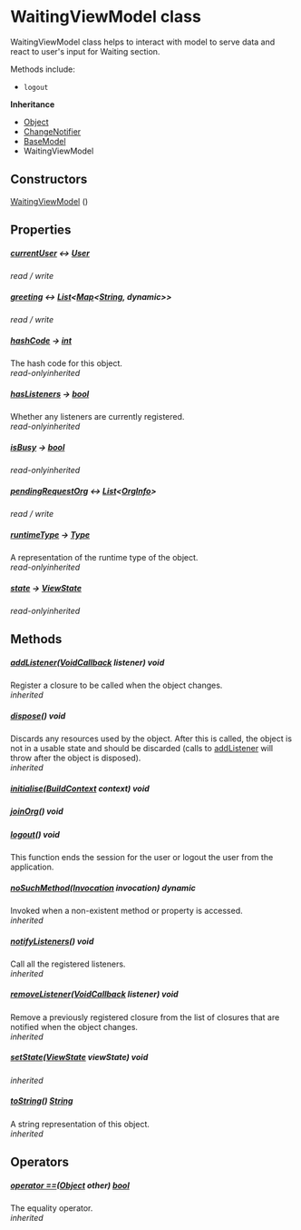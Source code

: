 


# WaitingViewModel class









<p>WaitingViewModel class helps to interact with model to serve data
and react to user's input for Waiting section.</p>
<p>Methods include:</p>
<ul>
<li><code>logout</code></li>
</ul>



**Inheritance**

- [Object](https://api.flutter.dev/flutter/dart-core/Object-class.html)
- [ChangeNotifier](https://api.flutter.dev/flutter/foundation/ChangeNotifier-class.html)
- [BaseModel](../view_model_base_view_model/BaseModel-class.md)
- WaitingViewModel








## Constructors

[WaitingViewModel](../view_model_pre_auth_view_models_waiting_view_model/WaitingViewModel/WaitingViewModel.md) ()

   


## Properties

##### [currentUser](../view_model_pre_auth_view_models_waiting_view_model/WaitingViewModel/currentUser.md) &#8596; [User](../models_user_user_info/User-class.md)



  
_<span class="feature">read / write</span>_



##### [greeting](../view_model_pre_auth_view_models_waiting_view_model/WaitingViewModel/greeting.md) &#8596; [List](https://api.flutter.dev/flutter/dart-core/List-class.html)&lt;[Map](https://api.flutter.dev/flutter/dart-core/Map-class.html)&lt;[String](https://api.flutter.dev/flutter/dart-core/String-class.html), dynamic>>



  
_<span class="feature">read / write</span>_



##### [hashCode](https://api.flutter.dev/flutter/dart-core/Object/hashCode.html) &#8594; [int](https://api.flutter.dev/flutter/dart-core/int-class.html)



The hash code for this object.  
_<span class="feature">read-only</span><span class="feature">inherited</span>_



##### [hasListeners](https://api.flutter.dev/flutter/foundation/ChangeNotifier/hasListeners.html) &#8594; [bool](https://api.flutter.dev/flutter/dart-core/bool-class.html)



Whether any listeners are currently registered.  
_<span class="feature">read-only</span><span class="feature">inherited</span>_



##### [isBusy](../view_model_base_view_model/BaseModel/isBusy.md) &#8594; [bool](https://api.flutter.dev/flutter/dart-core/bool-class.html)



  
_<span class="feature">read-only</span><span class="feature">inherited</span>_



##### [pendingRequestOrg](../view_model_pre_auth_view_models_waiting_view_model/WaitingViewModel/pendingRequestOrg.md) &#8596; [List](https://api.flutter.dev/flutter/dart-core/List-class.html)&lt;[OrgInfo](../models_organization_org_info/OrgInfo-class.md)>



  
_<span class="feature">read / write</span>_



##### [runtimeType](https://api.flutter.dev/flutter/dart-core/Object/runtimeType.html) &#8594; [Type](https://api.flutter.dev/flutter/dart-core/Type-class.html)



A representation of the runtime type of the object.  
_<span class="feature">read-only</span><span class="feature">inherited</span>_



##### [state](../view_model_base_view_model/BaseModel/state.md) &#8594; [ViewState](../enums_enums/ViewState.md)



  
_<span class="feature">read-only</span><span class="feature">inherited</span>_





## Methods

##### [addListener](https://api.flutter.dev/flutter/foundation/ChangeNotifier/addListener.html)([VoidCallback](https://api.flutter.dev/flutter/dart-ui/VoidCallback.html) listener) void



Register a closure to be called when the object changes.  
_<span class="feature">inherited</span>_



##### [dispose](https://api.flutter.dev/flutter/foundation/ChangeNotifier/dispose.html)() void



Discards any resources used by the object. After this is called, the
object is not in a usable state and should be discarded (calls to
<a href="https://api.flutter.dev/flutter/foundation/ChangeNotifier/addListener.html">addListener</a> will throw after the object is disposed).  
_<span class="feature">inherited</span>_



##### [initialise](../view_model_pre_auth_view_models_waiting_view_model/WaitingViewModel/initialise.md)([BuildContext](https://api.flutter.dev/flutter/widgets/BuildContext-class.html) context) void



  




##### [joinOrg](../view_model_pre_auth_view_models_waiting_view_model/WaitingViewModel/joinOrg.md)() void



  




##### [logout](../view_model_pre_auth_view_models_waiting_view_model/WaitingViewModel/logout.md)() void



This function ends the session for the user or logout the user from the application.  




##### [noSuchMethod](https://api.flutter.dev/flutter/dart-core/Object/noSuchMethod.html)([Invocation](https://api.flutter.dev/flutter/dart-core/Invocation-class.html) invocation) dynamic



Invoked when a non-existent method or property is accessed.  
_<span class="feature">inherited</span>_



##### [notifyListeners](https://api.flutter.dev/flutter/foundation/ChangeNotifier/notifyListeners.html)() void



Call all the registered listeners.  
_<span class="feature">inherited</span>_



##### [removeListener](https://api.flutter.dev/flutter/foundation/ChangeNotifier/removeListener.html)([VoidCallback](https://api.flutter.dev/flutter/dart-ui/VoidCallback.html) listener) void



Remove a previously registered closure from the list of closures that are
notified when the object changes.  
_<span class="feature">inherited</span>_



##### [setState](../view_model_base_view_model/BaseModel/setState.md)([ViewState](../enums_enums/ViewState.md) viewState) void



  
_<span class="feature">inherited</span>_



##### [toString](https://api.flutter.dev/flutter/dart-core/Object/toString.html)() [String](https://api.flutter.dev/flutter/dart-core/String-class.html)



A string representation of this object.  
_<span class="feature">inherited</span>_





## Operators

##### [operator ==](https://api.flutter.dev/flutter/dart-core/Object/operator_equals.html)([Object](https://api.flutter.dev/flutter/dart-core/Object-class.html) other) [bool](https://api.flutter.dev/flutter/dart-core/bool-class.html)



The equality operator.  
_<span class="feature">inherited</span>_
















